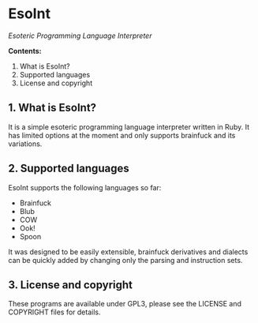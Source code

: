 # EsoInt
*Esoteric Programming Language Interpreter*

**Contents:**

1. What is EsoInt?
2. Supported languages
3. License and copyright

## 1. What is EsoInt?

It is a simple esoteric programming language interpreter written in Ruby. It has limited options at the moment and only supports brainfuck and its variations.

## 2. Supported languages

EsoInt supports the following languages so far:

- Brainfuck
- Blub
- COW
- Ook!
- Spoon

It was designed to be easily extensible, brainfuck derivatives and dialects can be quickly added by changing only the parsing and instruction sets.

## 3. License and copyright

These programs are available under GPL3, please see the LICENSE and COPYRIGHT files for details.
